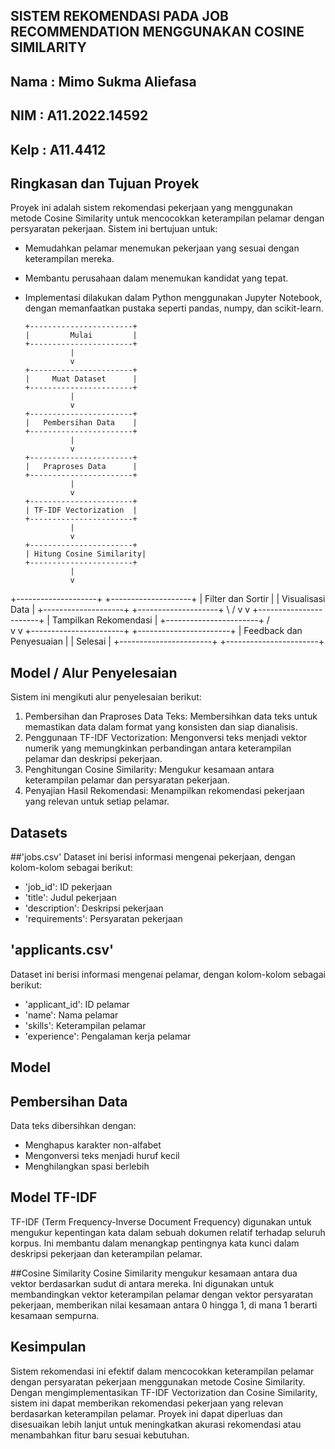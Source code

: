 ## SISTEM REKOMENDASI PADA JOB RECOMMENDATION MENGGUNAKAN COSINE SIMILARITY

## Nama : Mimo Sukma Aliefasa
## NIM  : A11.2022.14592
## Kelp : A11.4412

## Ringkasan dan Tujuan Proyek

Proyek ini adalah sistem rekomendasi pekerjaan yang menggunakan metode Cosine Similarity untuk mencocokkan keterampilan pelamar dengan persyaratan pekerjaan. Sistem ini bertujuan untuk:

- Memudahkan pelamar menemukan pekerjaan yang sesuai dengan keterampilan mereka.
- Membantu perusahaan dalam menemukan kandidat yang tepat.
- Implementasi dilakukan dalam Python menggunakan Jupyter Notebook, dengan memanfaatkan pustaka seperti pandas, numpy, dan scikit-learn.

      +-----------------------+
      |         Mulai         |
      +-----------------------+
                |
                v
      +-----------------------+
      |     Muat Dataset      |
      +-----------------------+
                |
                v
      +-----------------------+
      |   Pembersihan Data    |
      +-----------------------+
                |
                v
      +-----------------------+
      |   Praproses Data      |
      +-----------------------+
                |
                v
      +-----------------------+
      | TF-IDF Vectorization  |
      +-----------------------+
                |
                v
      +-----------------------+
      | Hitung Cosine Similarity|
      +-----------------------+
                |
                v
+--------------------+       +--------------------+
| Filter dan Sortir  |       | Visualisasi Data   |
+--------------------+       +--------------------+
                \              /
                 v            v
                +-----------------------+
                |  Tampilkan Rekomendasi |
                +-----------------------+
                /             \
               v               v
      +-----------------------+  +-----------------------+
      | Feedback dan Penyesuaian |  |     Selesai         |
      +-----------------------+  +-----------------------+


## Model / Alur Penyelesaian

Sistem ini mengikuti alur penyelesaian berikut:

1. Pembersihan dan Praproses Data Teks: Membersihkan data teks untuk memastikan data dalam format yang konsisten dan siap dianalisis.
2. Penggunaan TF-IDF Vectorization: Mengonversi teks menjadi vektor numerik yang memungkinkan perbandingan antara keterampilan pelamar dan deskripsi pekerjaan.
3. Penghitungan Cosine Similarity: Mengukur kesamaan antara keterampilan pelamar dan persyaratan pekerjaan.
4. Penyajian Hasil Rekomendasi: Menampilkan rekomendasi pekerjaan yang relevan untuk setiap pelamar.

## Datasets

##'jobs.csv'
Dataset ini berisi informasi mengenai pekerjaan, dengan kolom-kolom sebagai berikut:

- 'job_id': ID pekerjaan
- 'title': Judul pekerjaan
- 'description': Deskripsi pekerjaan
- 'requirements': Persyaratan pekerjaan

## 'applicants.csv'
Dataset ini berisi informasi mengenai pelamar, dengan kolom-kolom sebagai berikut:

- 'applicant_id': ID pelamar
- 'name': Nama pelamar
- 'skills': Keterampilan pelamar
- 'experience': Pengalaman kerja pelamar

## Model
## Pembersihan Data
Data teks dibersihkan dengan:

- Menghapus karakter non-alfabet
- Mengonversi teks menjadi huruf kecil
- Menghilangkan spasi berlebih

## Model TF-IDF
TF-IDF (Term Frequency-Inverse Document Frequency) digunakan untuk mengukur kepentingan 
kata dalam sebuah dokumen relatif terhadap seluruh korpus. Ini membantu dalam menangkap 
pentingnya kata kunci dalam deskripsi pekerjaan dan keterampilan pelamar.

##Cosine Similarity
Cosine Similarity mengukur kesamaan antara dua vektor berdasarkan sudut di antara mereka. Ini 
digunakan untuk membandingkan vektor keterampilan pelamar dengan vektor persyaratan pekerjaan, 
memberikan nilai kesamaan antara 0 hingga 1, di mana 1 berarti kesamaan sempurna.

## Kesimpulan
Sistem rekomendasi ini efektif dalam mencocokkan keterampilan pelamar dengan persyaratan 
pekerjaan menggunakan metode Cosine Similarity. Dengan mengimplementasikan TF-IDF 
Vectorization dan Cosine Similarity, sistem ini dapat memberikan rekomendasi pekerjaan yang
relevan berdasarkan keterampilan pelamar. Proyek ini dapat diperluas dan disesuaikan lebih lanjut 
untuk meningkatkan akurasi rekomendasi atau menambahkan fitur baru sesuai kebutuhan.


